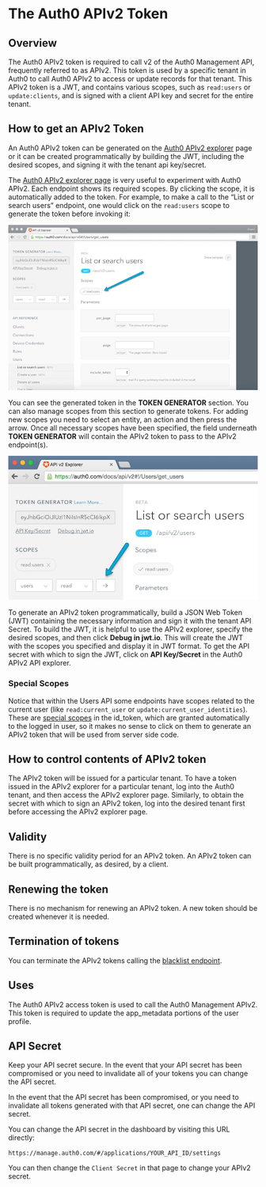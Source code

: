 # The Auth0 APIv2 Token

## Overview

The Auth0 APIv2 token is required to call v2 of the Auth0 Management API, frequently referred to as APIv2.  This token is used by a specific tenant in Auth0 to call Auth0 APIv2 to access or update records for that tenant.  This APIv2 token is a JWT, and contains various scopes, such as `read:users` or `update:clients`, and is signed with a client API key and secret for the entire tenant.

## How to get an APIv2 Token

An Auth0 APIv2 token can be generated on the [Auth0 APIv2 explorer](/api/v2) page or it can be created programmatically by building the JWT, including the desired scopes, and signing it with the tenant api key/secret.  

The [Auth0 APIv2 explorer page](/api/v2) is very useful to experiment with Auth0 APIv2. Each endpoint shows its required scopes. By clicking the scope, it is automatically added to the token. For example, to make a call to the “List or search users” endpoint, one would click on the `read:users` scope to generate the token before invoking it:

![](/media/articles/api/tokens/endpoint-scope.png)

You can see the generated token in the **TOKEN GENERATOR** section. You can also manage scopes from this section to generate tokens. For adding new scopes you need to select an entity, an action and then press the arrow. Once all necessary scopes have been specified, the field underneath **TOKEN GENERATOR** will contain the APIv2 token to pass to the APIv2 endpoint(s).

![](/media/articles/api/tokens/token-generator.png)

To generate an APIv2 token programmatically, build a JSON Web  Token (JWT) containing the necessary information and sign it with the tenant API Secret. To build the JWT, it is helpful to use the APIv2 explorer, specify the desired scopes, and then click **Debug in jwt.io**. This will create the JWT with the scopes you specified and display it in JWT format. To get the API secret with which to sign the JWT, click on **API Key/Secret** in the Auth0 APIv2 API explorer.

### Special Scopes

Notice that within the Users API some endpoints have scopes related to the current user (like `read:current_user` or `update:current_user_identities`). These are [special scopes](/api/v2/changes#the-id_token-and-special-scopes) in the id_token, which are granted automatically to the logged in user, so it makes no sense to click on them to generate an APIv2 token that will be used from server side code.

## How to control contents of APIv2 token

The APIv2 token will be issued for a particular tenant.  To have a token issued in the APIv2 explorer for a particular tenant, log into the Auth0 tenant, and then access the APIv2 explorer page.  Similarly, to obtain the secret with which to sign an APIv2 token, log into the desired tenant first before accessing the APIv2 explorer page.

## Validity

There is no specific validity period for an APIv2 token.  An APIv2 token can be built programmatically, as desired, by a client.

## Renewing the token

There is no mechanism for renewing an APIv2 token.  A new token should be created whenever it is needed.

## Termination of tokens

You can terminate the APIv2 tokens calling the [blacklist endpoint](/api/v2#!/Blacklists/post_tokens).

## Uses

The Auth0 APIv2 access token is used to call the Auth0 Management APIv2.  This token is required to update the app_metadata portions of the user profile.

## API Secret

Keep your API secret secure. In the event that your API secret has been compromised or you need to invalidate all of your tokens you can change the API secret.

In the event that the API secret has been compromised, or you need to invalidate all tokens generated with that API secret, one can change the API secret. 

You can change the API secret  in the dashboard by visiting this URL directly:
```
https://manage.auth0.com/#/applications/YOUR_API_ID/settings
```

You can then change the `Client Secret` in that page to change your APIv2 secret.
